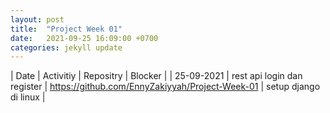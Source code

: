 ```yaml
---
layout: post
title:  "Project Week 01"
date:   2021-09-25 16:09:00 +0700
categories: jekyll update
---
```


|    Date     |         Activitiy           | Repositry  |      Blocker          |
| 25-09-2021  | rest api login dan register | https://github.com/EnnyZakiyyah/Project-Week-01      | setup django di linux |